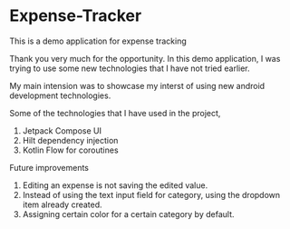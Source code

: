 # Expense-Tracker
This is a demo application for expense tracking

Thank you very much for the opportunity. In this demo application, I was trying to use some new technologies that I have not tried earlier.

My main intension was to showcase my interst of using new android development technologies. 

Some of the technologies that I have used in the project,

1. Jetpack Compose UI 
2. Hilt dependency injection
3. Kotlin Flow for coroutines


Future improvements

1. Editing an expense is not saving the edited value.
2. Instead of using the text input field for category, using the dropdown item already created.
3. Assigning certain color for a certain category by default.